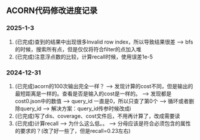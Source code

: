 ## ACORN代码修改进度记录

### 2025-1-3
1. (已完成)查到的结果中出现很多Invalid row index，所以导致结果很差
--> bfs的时候，搜索所有点，但是仅仅将符合filter的点加入堆
2. (已完成)注意浮点数的比较，计算recall时候，使用误差1e-5


### 2024-12-31
1. (已完成)acorn的100次输出完全一样？
--> 发现计算的cost不同，但是输出的最短距离是一样的。查看是否是输入的cost是一样的。
--> 发现都是cost0.json中的数值
--> query_id 一直是0，所以只查了第0个
--> 循环或者删除query_id
--> 解决方案：query_id传参时候改成i
2. (已完成)写了dis、coverage、cost文件后，不用再计算了，改成需要读
3. (已完成)计算recall
--> 为什么这么低。。
--> 分母应该是符合必须包含的属性的要求的？(改了好一些了，但是recall=0.23左右)